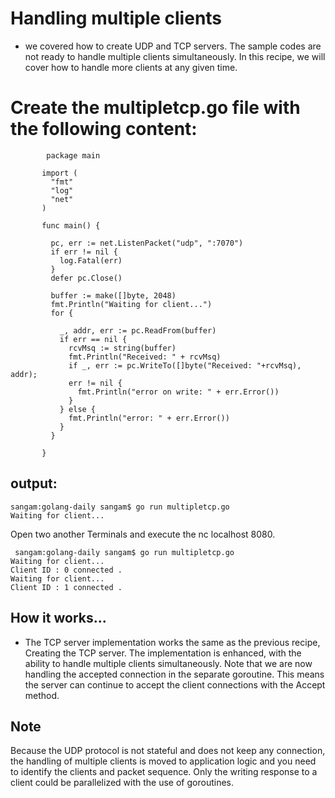 # Handling multiple clients

 - we covered how to create UDP and TCP servers. The sample codes are not ready to handle multiple clients simultaneously.
 In this recipe, we will cover how to handle more clients at any given time.
 
 # Create the multipletcp.go file with the following content:
 ```
         package main

        import (
          "fmt"
          "log"
          "net"
        )

        func main() {

          pc, err := net.ListenPacket("udp", ":7070")
          if err != nil {
            log.Fatal(err)
          }
          defer pc.Close()

          buffer := make([]byte, 2048)
          fmt.Println("Waiting for client...")
          for {

            _, addr, err := pc.ReadFrom(buffer)
            if err == nil {
              rcvMsq := string(buffer)
              fmt.Println("Received: " + rcvMsq)
              if _, err := pc.WriteTo([]byte("Received: "+rcvMsq), addr);
              err != nil {
                fmt.Println("error on write: " + err.Error())
              }
            } else {
              fmt.Println("error: " + err.Error())
            }
          }

        }

 ```
## output:
 ```
 sangam:golang-daily sangam$ go run multipletcp.go
Waiting for client...
 
 ```
Open two another Terminals and execute the nc localhost 8080.
```
 sangam:golang-daily sangam$ go run multipletcp.go
Waiting for client...
Client ID : 0 connected .
Waiting for client...
Client ID : 1 connected .
```
## How it works...

- The TCP server implementation works the same as the previous recipe, Creating the TCP server. 
The implementation is enhanced, with the ability to handle multiple clients simultaneously. 
Note that we are now handling the accepted connection in the separate goroutine. 
This means the server can continue to accept the client connections with the Accept method. 

## Note

Because the UDP protocol is not stateful and does not keep any connection, the handling of multiple clients is moved to application logic and you need to identify the clients and packet sequence.
Only the writing response to a client could be parallelized with the use of goroutines.
